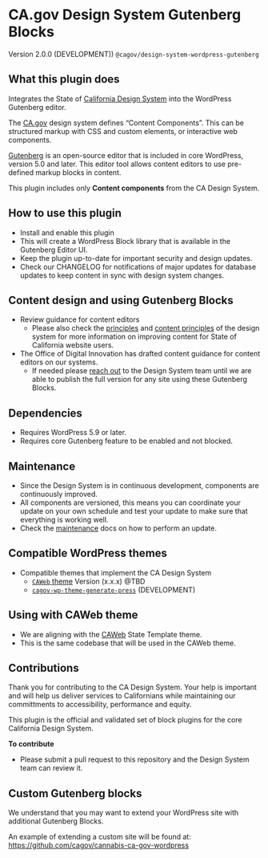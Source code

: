 # CA.gov Design System Gutenberg Blocks

Version 2.0.0 (DEVELOPMENT))
`@cagov/design-system-wordpress-gutenberg`

## What this plugin does

Integrates the State of [California Design System](https://designsystem.webstandards.ca.gov) into the WordPress Gutenberg editor.

The [CA.gov](http://CA.gov) design system defines “Content Components”. 
This can be structured markup with CSS and custom elements, or interactive web components.

[Gutenberg](https://wordpress.org/gutenberg/) is an open-source editor that is included in core WordPress, version 5.0 and later. 
This editor tool allows content editors to use pre-defined markup blocks in content. 

This plugin includes only **Content components** from the CA Design System.

## How to use this plugin

- Install and enable this plugin
- This will create a WordPress Block library that is available in the Gutenberg Editor UI.
- Keep the plugin up-to-date for important security and design updates.
- Check our CHANGELOG for notifications of major updates for database updates to keep content in sync with design system changes.

## Content design and using Gutenberg Blocks

- Review guidance for content editors
    - Please also check the [principles](https://designsystem.webstandards.ca.gov/principles/) and [content principles](https://designsystem.webstandards.ca.gov/style/content/) of the design system for more information on improving content for State of California website users.
- The Office of Digital Innovation has drafted content guidance for content editors on our systems. 
    - If needed please [reach out](https://designsystem.webstandards.ca.gov/contact-us/) to the Design System team until we are able to publish the full version for any site using these Gutenberg Blocks.

## Dependencies
- Requires WordPress 5.9 or later.
- Requires core Gutenberg feature to be enabled and not blocked.

## Maintenance
- Since the Design System is in continuous development, components are continuously improved.
- All components are versioned, this means you can coordinate your update on your own schedule and test your update to make sure that everything is working well.
- Check the [maintenance](./MAINTENANCE.md) docs on how to perform an update.

## Compatible WordPress themes
- Compatible themes that implement the CA Design System
    - [`CAWeb` theme](https://github.com/CA-CODE-Works/CAWeb) Version (x.x.x) @TBD
    - [`cagov-wp-theme-generate-press`](https://github.com/cagov/design-system-wordpress-theme) (DEVELOPMENT)

## Using with CAWeb theme
- We are aligning with the [CAWeb](https://github.com/CA-CODE-Works/CAWeb) State Template theme.
- This is the same codebase that will be used in the CAWeb theme. 
<!-- - (@TODO) Instructions on syncing this code with the CAWeb theme can be found at ___ -->

## Contributions
Thank you for contributing to the CA Design System. Your help is important and will help us deliver services to Californians while maintaining our committments to accessibility, performance and equity. 

This plugin is the official and validated set of block plugins for the core California Design System.

**To contribute**
* Please submit a pull request to this repository and the Design System team can review it.


## Custom Gutenberg blocks
We understand that you may want to extend your WordPress site with additional Gutenberg Blocks.

An example of extending a custom site will be found at: https://github.com/cagov/cannabis-ca-gov-wordpress